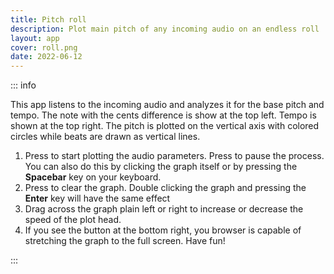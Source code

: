 ```yaml
---
title: Pitch roll
description: Plot main pitch of any incoming audio on an endless roll
layout: app
cover: roll.png
date: 2022-06-12
---
```


<script setup>
import { defineClientComponent } from 'vitepress'

const PitchRoll = defineClientComponent(() => {
  return import('./PitchRoll.vue')
})
</script>

<PitchRoll style="position: sticky; top: 0;" />



::: info

This app listens to the incoming audio and analyzes it for the base pitch and tempo. The note with the cents difference is show at the top left. Tempo is shown at the top right. The pitch is plotted on the vertical axis with colored circles while beats are drawn as vertical lines.

1. Press <i class="p-3 mr-1 i-la-play"></i> to start plotting the audio parameters. Press <i class="p-3 mr-1 i-la-pause"></i> to pause the process. You can also do this by clicking the graph itself or by pressing the **Spacebar** key on your keyboard.
2. Press <i class="p-3 mr-1 i-la-times"></i> to clear the graph. Double clicking the graph and pressing the **Enter** key will have the same effect
3. Drag across the graph plain left or right to increase or decrease the speed of the plot head.
4. If you see the <i class="p-3 mr-1 i-la-expand"></i> button at the bottom right, you browser is capable of stretching the graph to the full screen. Have fun!

:::